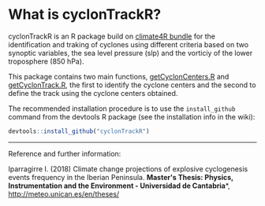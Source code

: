 # What is cyclonTrackR?

cyclonTrackR is an R package build on [climate4R bundle](http://www.meteo.unican.es/climate4r) for the identification and traking of cyclones using different criteria based on two synoptic variables, the sea level pressure (slp) and the vorticiy of the lower troposphere (850 hPa).

This package contains two main functions, [getCyclonCenters.R](http://github.com/SantanderMetGroup/cyclonTrackR/blob/master/getCyclonCenters.R) and [getCyclonTrack.R](http://github.com/SantanderMetGroup/cyclonTrackR/blob/master/getCyclonTrack.R), the first to identify the cyclone centers and the second to define the track using the cyclone centers obtained.

The recommended installation procedure is to use the `install_github` command from the devtools R package (see the installation info in the wiki):

```r
devtools::install_github("cyclonTrackR")
```
---
Reference and further information: 

Iparragirre I. (2018) Climate change projections of explosive cyclogenesis events frequency in the Iberian Peninsula.  **Master's Thesis: Physics, Instrumentation and the Environment - Universidad de Cantabria***, http://meteo.unican.es/en/theses/ 
